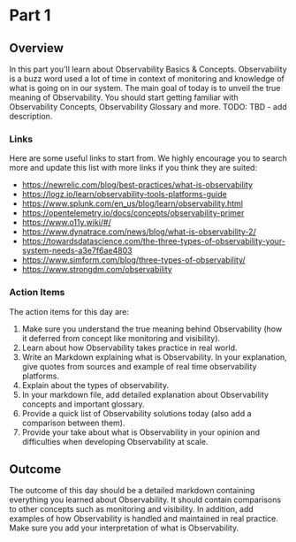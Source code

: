# Part 1

## Overview

In this part you'll learn about Observability Basics & Concepts.
Observability is a buzz word used a lot of time in context of monitoring and knowledge of what is going on in our system.
The main goal of today is to unveil the true meaning of Observability.
You should start getting familiar with Observability Concepts, Observability Glossary and more.
TODO: TBD - add description.

### Links

Here are some useful links to start from. We highly encourage you to search more and update this list with more links if you think they are suited:

* <https://newrelic.com/blog/best-practices/what-is-observability>
* <https://logz.io/learn/observability-tools-platforms-guide>
* <https://www.splunk.com/en_us/blog/learn/observability.html>
* <https://opentelemetry.io/docs/concepts/observability-primer>
* <https://www.o11y.wiki/#/>
* <https://www.dynatrace.com/news/blog/what-is-observability-2/>
* <https://towardsdatascience.com/the-three-types-of-observability-your-system-needs-a3e7f6ae4803>
* <https://www.simform.com/blog/three-types-of-observability/>
* <https://www.strongdm.com/observability>

### Action Items

The action items for this day are:

1. Make sure you understand the true meaning behind Observability (how it deferred from concept like monitoring and visibility).
2. Learn about how Observability takes practice in real world.
3. Write an Markdown explaining what is Observability. In your explanation, give quotes from sources and example of real time observability platforms.
4. Explain about the types of observability.
5. In your markdown file, add detailed explanation about Observability concepts and important glossary.
6. Provide a quick list of Observability solutions today (also add a comparison between them).
7. Provide your take about what is Observability in your opinion and difficulties when developing Observability at scale.

## Outcome

The outcome of this day should be a detailed markdown containing everything you learned about Observability.
It should contain comparisons to other concepts such as monitoring and visibility.
In addition, add examples of how Observability is handled and maintained in real practice.
Make sure you add your interpretation of what is Observability.

